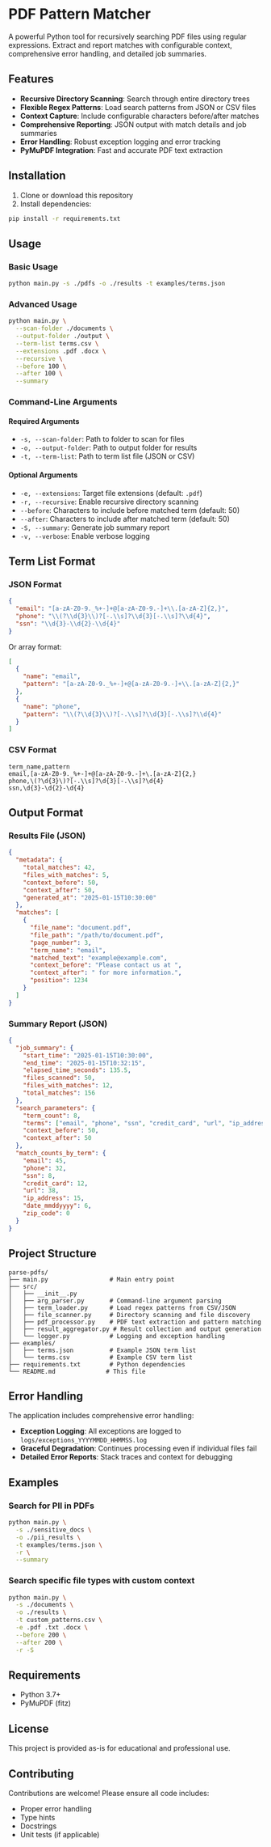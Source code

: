 # PDF Pattern Matcher

A powerful Python tool for recursively searching PDF files using regular expressions. Extract and report matches with configurable context, comprehensive error handling, and detailed job summaries.

## Features

- **Recursive Directory Scanning**: Search through entire directory trees
- **Flexible Regex Patterns**: Load search patterns from JSON or CSV files
- **Context Capture**: Include configurable characters before/after matches
- **Comprehensive Reporting**: JSON output with match details and job summaries
- **Error Handling**: Robust exception logging and error tracking
- **PyMuPDF Integration**: Fast and accurate PDF text extraction

## Installation

1. Clone or download this repository
2. Install dependencies:

```bash
pip install -r requirements.txt
```

## Usage

### Basic Usage

```bash
python main.py -s ./pdfs -o ./results -t examples/terms.json
```

### Advanced Usage

```bash
python main.py \
  --scan-folder ./documents \
  --output-folder ./output \
  --term-list terms.csv \
  --extensions .pdf .docx \
  --recursive \
  --before 100 \
  --after 100 \
  --summary
```

### Command-Line Arguments

#### Required Arguments

- `-s, --scan-folder`: Path to folder to scan for files
- `-o, --output-folder`: Path to output folder for results
- `-t, --term-list`: Path to term list file (JSON or CSV)

#### Optional Arguments

- `-e, --extensions`: Target file extensions (default: `.pdf`)
- `-r, --recursive`: Enable recursive directory scanning
- `--before`: Characters to include before matched term (default: 50)
- `--after`: Characters to include after matched term (default: 50)
- `-S, --summary`: Generate job summary report
- `-v, --verbose`: Enable verbose logging

## Term List Format

### JSON Format

```json
{
  "email": "[a-zA-Z0-9._%+-]+@[a-zA-Z0-9.-]+\\.[a-zA-Z]{2,}",
  "phone": "\\(?\\d{3}\\)?[-.\\s]?\\d{3}[-.\\s]?\\d{4}",
  "ssn": "\\d{3}-\\d{2}-\\d{4}"
}
```

Or array format:

```json
[
  {
    "name": "email",
    "pattern": "[a-zA-Z0-9._%+-]+@[a-zA-Z0-9.-]+\\.[a-zA-Z]{2,}"
  },
  {
    "name": "phone",
    "pattern": "\\(?\\d{3}\\)?[-.\\s]?\\d{3}[-.\\s]?\\d{4}"
  }
]
```

### CSV Format

```csv
term_name,pattern
email,[a-zA-Z0-9._%+-]+@[a-zA-Z0-9.-]+\.[a-zA-Z]{2,}
phone,\(?\d{3}\)?[-.\\s]?\d{3}[-.\\s]?\d{4}
ssn,\d{3}-\d{2}-\d{4}
```

## Output Format

### Results File (JSON)

```json
{
  "metadata": {
    "total_matches": 42,
    "files_with_matches": 5,
    "context_before": 50,
    "context_after": 50,
    "generated_at": "2025-01-15T10:30:00"
  },
  "matches": [
    {
      "file_name": "document.pdf",
      "file_path": "/path/to/document.pdf",
      "page_number": 3,
      "term_name": "email",
      "matched_text": "example@example.com",
      "context_before": "Please contact us at ",
      "context_after": " for more information.",
      "position": 1234
    }
  ]
}
```

### Summary Report (JSON)

```json
{
  "job_summary": {
    "start_time": "2025-01-15T10:30:00",
    "end_time": "2025-01-15T10:32:15",
    "elapsed_time_seconds": 135.5,
    "files_scanned": 50,
    "files_with_matches": 12,
    "total_matches": 156
  },
  "search_parameters": {
    "term_count": 8,
    "terms": ["email", "phone", "ssn", "credit_card", "url", "ip_address", "date_mmddyyyy", "zip_code"],
    "context_before": 50,
    "context_after": 50
  },
  "match_counts_by_term": {
    "email": 45,
    "phone": 32,
    "ssn": 8,
    "credit_card": 12,
    "url": 38,
    "ip_address": 15,
    "date_mmddyyyy": 6,
    "zip_code": 0
  }
}
```

## Project Structure

```
parse-pdfs/
├── main.py                 # Main entry point
├── src/
│   ├── __init__.py
│   ├── arg_parser.py       # Command-line argument parsing
│   ├── term_loader.py      # Load regex patterns from CSV/JSON
│   ├── file_scanner.py     # Directory scanning and file discovery
│   ├── pdf_processor.py    # PDF text extraction and pattern matching
│   ├── result_aggregator.py # Result collection and output generation
│   └── logger.py           # Logging and exception handling
├── examples/
│   ├── terms.json          # Example JSON term list
│   └── terms.csv           # Example CSV term list
├── requirements.txt        # Python dependencies
└── README.md              # This file
```

## Error Handling

The application includes comprehensive error handling:

- **Exception Logging**: All exceptions are logged to `logs/exceptions_YYYYMMDD_HHMMSS.log`
- **Graceful Degradation**: Continues processing even if individual files fail
- **Detailed Error Reports**: Stack traces and context for debugging

## Examples

### Search for PII in PDFs

```bash
python main.py \
  -s ./sensitive_docs \
  -o ./pii_results \
  -t examples/terms.json \
  -r \
  --summary
```

### Search specific file types with custom context

```bash
python main.py \
  -s ./documents \
  -o ./results \
  -t custom_patterns.csv \
  -e .pdf .txt .docx \
  --before 200 \
  --after 200 \
  -r -S
```

## Requirements

- Python 3.7+
- PyMuPDF (fitz)

## License

This project is provided as-is for educational and professional use.

## Contributing

Contributions are welcome! Please ensure all code includes:
- Proper error handling
- Type hints
- Docstrings
- Unit tests (if applicable)
